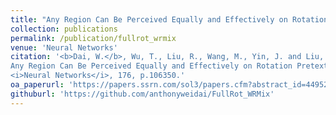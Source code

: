 ```yaml
---
title: "Any Region Can Be Perceived Equally and Effectively on Rotation Pretext Task Using Full Rotation and Weighted-region Mixture"
collection: publications
permalink: /publication/fullrot_wrmix
venue: 'Neural Networks'
citation: '<b>Dai, W.</b>, Wu, T., Liu, R., Wang, M., Yin, J. and Liu, J., 2024. 
Any Region Can Be Perceived Equally and Effectively on Rotation Pretext Task Using Full Rotation and Weighted-region Mixture. 
<i>Neural Networks</i>, 176, p.106350.'
oa_paperurl: 'https://papers.ssrn.com/sol3/papers.cfm?abstract_id=4495231'
githuburl: 'https://github.com/anthonyweidai/FullRot_WRMix'
---
```

